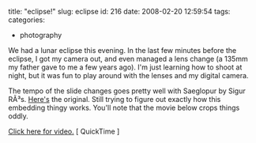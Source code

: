 title: "eclipse!"
slug: eclipse
id: 216
date: 2008-02-20 12:59:54
tags: 
categories: 
- photography

We had a lunar eclipse this evening. In the last few minutes before the eclipse, I got my camera out, and even managed a lens change (a 135mm my father gave to me a few years ago).  I'm just learning how to shoot at night, but it was fun to play around with the lenses and my digital camera. 

The tempo of the slide changes goes pretty well with Saeglopur by Sigur RÃ³s. [Here's](http://pb.vlogcentral.com/movies/73504.mov) the original.  Still trying to figure out exactly how this embedding thingy works. You'll note that the movie below crops things oddly. 

<script src="http://pb.vlogcentral.com/users/pgconference/eclipse%21/embedplayer.js" language="javascript" type="text/javascript"></script>
<noscript>[Click here for video.](http://pb.vlogcentral.com/users/pgconference/eclipse%21/default.mov) [ QuickTime ]</noscript>
